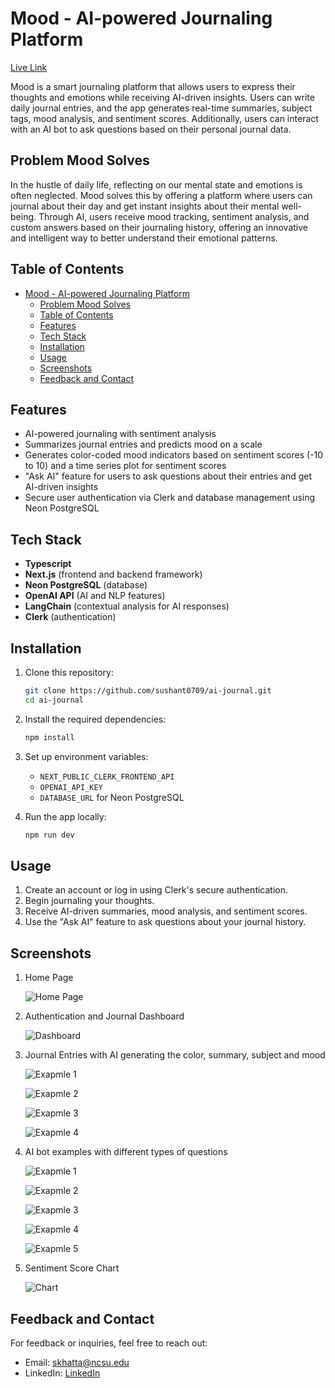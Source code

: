 # Mood - AI-powered Journaling Platform

[Live Link](https://ai-journal-1.vercel.app)

Mood is a smart journaling platform that allows users to express their thoughts and emotions while receiving AI-driven insights. Users can write daily journal entries, and the app generates real-time summaries, subject tags, mood analysis, and sentiment scores. Additionally, users can interact with an AI bot to ask questions based on their personal journal data.

## Problem Mood Solves

In the hustle of daily life, reflecting on our mental state and emotions is often neglected. Mood solves this by offering a platform where users can journal about their day and get instant insights about their mental well-being. Through AI, users receive mood tracking, sentiment analysis, and custom answers based on their journaling history, offering an innovative and intelligent way to better understand their emotional patterns.

## Table of Contents

- [Mood - AI-powered Journaling Platform](#mood---ai-powered-journaling-platform)
  - [Problem Mood Solves](#problem-mood-solves)
  - [Table of Contents](#table-of-contents)
  - [Features](#features)
  - [Tech Stack](#tech-stack)
  - [Installation](#installation)
  - [Usage](#usage)
  - [Screenshots](#screenshots)
  - [Feedback and Contact](#feedback-and-contact)

## Features

- AI-powered journaling with sentiment analysis
- Summarizes journal entries and predicts mood on a scale
- Generates color-coded mood indicators based on sentiment scores (-10 to 10) and a time series plot for sentiment scores
- "Ask AI" feature for users to ask questions about their entries and get AI-driven insights
- Secure user authentication via Clerk and database management using Neon PostgreSQL

## Tech Stack

- **Typescript**
- **Next.js** (frontend and backend framework)
- **Neon PostgreSQL** (database)
- **OpenAI API** (AI and NLP features)
- **LangChain** (contextual analysis for AI responses)
- **Clerk** (authentication)

## Installation

1. Clone this repository:

   ```bash
   git clone https://github.com/sushant0709/ai-journal.git
   cd ai-journal
   ```

2. Install the required dependencies:

   ```bash
   npm install
   ```

3. Set up environment variables:

   - `NEXT_PUBLIC_CLERK_FRONTEND_API`
   - `OPENAI_API_KEY`
   - `DATABASE_URL` for Neon PostgreSQL

4. Run the app locally:
   ```bash
   npm run dev
   ```

## Usage

1. Create an account or log in using Clerk's secure authentication.
2. Begin journaling your thoughts.
3. Receive AI-driven summaries, mood analysis, and sentiment scores.
4. Use the "Ask AI" feature to ask questions about your journal history.

## Screenshots

1. Home Page

   ![Home Page](imgs/home.png)

2. Authentication and Journal Dashboard

   ![Dashboard](imgs/ai_template.png)

3. Journal Entries with AI generating the color, summary, subject and mood

   ![Exapmle 1](imgs/cricket.png)

   ![Exapmle 2](imgs/coffee.png)

   ![Exapmle 3](imgs/presentation.png)

   ![Exapmle 4](imgs/project_completion.png)

4. AI bot examples with different types of questions

   ![Exapmle 1](imgs/ai_ex1.png)

   ![Exapmle 2](imgs/ai_ex2.png)

   ![Exapmle 3](imgs/ai_ex3.png)

   ![Exapmle 4](imgs/ai_ex4.png)

   ![Exapmle 5](imgs/ai_ex5.png)

5. Sentiment Score Chart

   ![Chart](imgs/average_sentiment.png)

## Feedback and Contact

For feedback or inquiries, feel free to reach out:

- Email: skhatta@ncsu.edu
- LinkedIn: [LinkedIn](https://linkedin.com/in/sushantkhattar)

